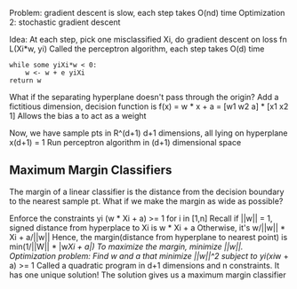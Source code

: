 Problem: gradient descent is slow, each step takes O(nd) time
Optimization 2: stochastic gradient descent

Idea: At each step, pick one misclassified Xi, do gradient descent on loss fn L(Xi*w, yi)
Called the perceptron algorithm, each step takes O(d) time
```
while some yiXi*w < 0:
    w <- w + e yiXi
return w
```

What if the separating hyperplane doesn't pass through the origin?
Add a fictitious dimension, decision function is 
f(x) = w * x + a = [w1 w2 a] * [x1 x2 1]
Allows the bias a to act as a weight

Now, we have sample pts in R^(d+1) d+1 dimensions, all lying on hyperplane x(d+1) = 1
Run perceptron algorithm in (d+1) dimensional space

## Maximum Margin Classifiers

The margin of a linear classifier is the distance from the decision boundary to the nearest sample pt.
What if we make the margin as wide as possible?

Enforce the constraints
yi (w * Xi + a) >= 1 for i in [1,n]
Recall if ||w|| = 1, signed distance from hyperplace to Xi is w * Xi + a
Otherwise, it's w/||w|| * Xi + a/||w||
Hence, the margin(distance from hyperplane to nearest point) is min(1/||W|| * |w*Xi + a|)
To maximize the margin, minimize ||w||. Optimization problem: Find w and a that minimize ||w||^2 subject to yi(xi*w + a) >= 1
Called a quadratic program in d+1 dimensions and n constraints. It has one unique solution!
The solution gives us a maximum margin classifier
